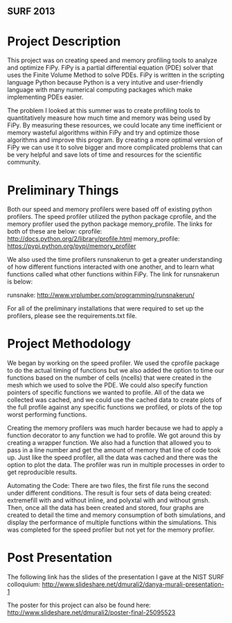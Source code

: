 ## SURF 2013 ##

# Project Description #

This project was on creating speed and memory profiling tools to analyze and optimize FiPy. FiPy is a partial differential equation (PDE) solver that uses the Finite Volume Method to solve PDEs. FiPy is written in the scripting language Python because Python is a very intutive and user-friendly language with many numerical computing packages which  make implementing PDEs easier. 

The problem I looked at this summer was to create profiling tools to quantitatively measure how much time and memory was being used by FiPy. By measuring these resources, we could locate any time inefficient or memory wasteful algorithms within FiPy and try and optimize those algorithms and improve this program. By creating a more optimal version of FiPy we can use it to solve bigger and more complicated problems that can be very helpful and save lots of time and resources for the scientific community. 

# Preliminary Things #

Both our speed and memory profilers were based off of existing python profilers. The speed profiler utilized the python package cprofile, and the memory profiler used the python package memory_profile. The links for both of these are below: 
cprofile: http://docs.python.org/2/library/profile.html
memory_profile: https://pypi.python.org/pypi/memory_profiler

We also used the time profilers runsnakerun to get a greater understanding of how different functions interacted with one another, and to learn what functions called what other functions within FiPy. The link for runsnakerun is below:

runsnake: http://www.vrplumber.com/programming/runsnakerun/

For all of the preliminary installations that were required to set up the profilers, please see the requirements.txt file. 

# Project Methodology #

We began by working on the speed profiler. We used the cprofile package to do the actual timing of functions but we also added the option to time our functions based on the number of cells (ncells) that were created in the mesh which we used to solve the PDE. We could also specify function pointers of specific functions we wanted to profile. All of the data we collected was cached, and we could use the cached data to create plots of the full profile against any specific functions we profiled, or plots of the top worst performing functions. 

Creating the memory profilers was much harder because we had to apply a function decorator to any function we had to profile. We got around this by creating a wrapper function. We also had a function that allowed you to pass in a line number and get the amount of memory that line of code took up. Just like the speed profiler, all the data was cached and there was the option to plot the data. The profiler was run in multiple processes in order to get reproducible results. 

Automating the Code:
There are two files, the first file runs the second under different conditions. The result is four sets of data being created: extremefill with and without inline, and polyxtal with and without gmsh. Then, once all the data has been created and stored, four graphs are created to detail the time and memory consumption of both simulations, and display the performance of multiple functions within the simulations. This was completed for the speed profiler but not yet for the memory profiler. 

# Post Presentation #

The following link has the slides of the presentation I gave at the NIST SURF colloquium: 
http://www.slideshare.net/dmurali2/danya-murali-presentation-1

The poster for this project can also be found here: 
http://www.slideshare.net/dmurali2/poster-final-25095523

